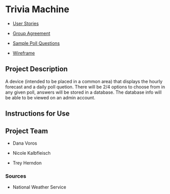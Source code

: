 # Trivia Machine

* [User Stories](planning/userStories.md)

* [Group Agreement](groupAgreement.md)

* [Sample Poll Questions](planning/pollQuestions.md)

* [Wireframe](planning/wireframe.md)

## Project Description

A device (intended to be placed in a common area) that displays the hourly forecast and a daily poll quetion. There will be 2/4 options to choose from in any given poll, answers will be stored in a database. The database info will be able to be viewed on an admin account.

## Instructions for Use

## Project Team

* Dana Voros

* Nicole Kalbfleisch

* Trey Herndon

### Sources

* National Weather Service
